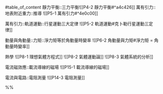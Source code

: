 #table_of_content
靜力平衡::三力平衡![[P4-2 靜力平衡#^a4c426]]
萬有引力::地表附近重力::推導
![[P5-1 萬有引力#^4e0c00]]

萬有引力::軌道運動::行星運動三大定律
![[P5-2 軌道運動#克卜勒行星運動三定律]]

動量與角動量::力矩::淨力矩等於角動量時變率
![[P6-2 角動量與力矩#淨力矩 = 角動量時變率]]

熱學
![[P8-1 理想氣體方程式]]
![[P8-2 氣體運動論]]
![[P8-3 氣體系統的分析]]

電流磁效應::載流導線的磁場
![[P15-1 載流導線的磁場]]

電流與電路::電阻測量
![[P14-3 電阻測量]]

%%